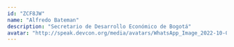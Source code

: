 ```yaml
---
id: "ZCF8JW"
name: "Alfredo Bateman"
description: "Secretario de Desarrollo Económico de Bogotá"
avatar: "http://speak.devcon.org/media/avatars/WhatsApp_Image_2022-10-08_at_9.32.57_AM_pdFVbRv.jpeg"
---
```


